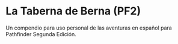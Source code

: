# La Taberna de Berna (PF2)

Un compendio para uso personal de las aventuras en español para Pathfinder Segunda Edición.

